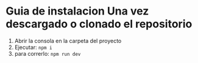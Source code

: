 # Guia de instalacion Una vez descargado o clonado el repositorio 
1) Abrir la consola en la carpeta del proyecto 
2) Ejecutar: 
``` npm i ``` 
3) para correrlo: 
``` npm run dev ``` 

